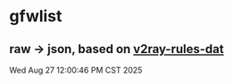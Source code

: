 # gfwlist
## raw -> json, based on [v2ray-rules-dat](https://github.com/Loyalsoldier/v2ray-rules-dat)
Wed Aug 27 12:00:46 PM CST 2025

